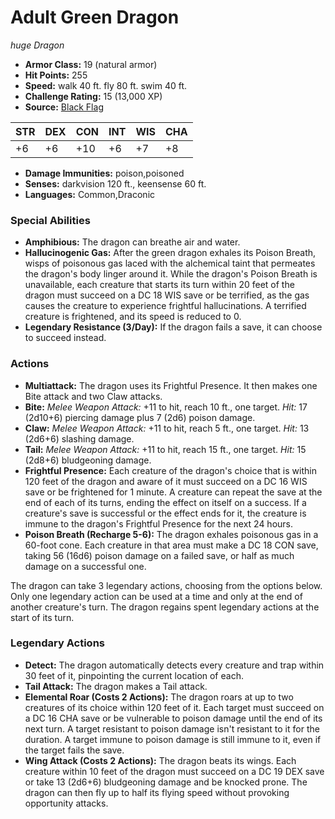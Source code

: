 # Adult Green Dragon

*huge* *Dragon*

- **Armor Class:** 19 (natural armor)
- **Hit Points:** 255 
- **Speed:** walk 40 ft. fly 80 ft. swim 40 ft.
- **Challenge Rating:** 15 (13,000 XP)
- **Source:** [Black Flag](https://koboldpress.com/kpstore/product/tovrpg-pg-mv/)

| STR | DEX | CON | INT | WIS | CHA |
| --- | --- | --- | --- | --- | --- |
| +6 | +6 | +10 | +6 | +7 | +8 |

- **Damage Immunities:** poison,poisoned
- **Senses:** darkvision 120 ft., keensense 60 ft.
- **Languages:** Common,Draconic

### Special Abilities

- **Amphibious:** The dragon can breathe air and water.
- **Hallucinogenic Gas:** After the green dragon exhales its Poison Breath, wisps of poisonous gas laced with the alchemical taint that permeates the dragon's body linger around it. While the dragon's Poison Breath is unavailable, each creature that starts its turn within 20 feet of the dragon must succeed on a DC 18 WIS save or be terrified, as the gas causes the creature to experience frightful hallucinations. A terrified creature is frightened, and its speed is reduced to 0.
- **Legendary Resistance (3/Day):** If the dragon fails a save, it can choose to succeed instead.

### Actions

- **Multiattack:** The dragon uses its Frightful Presence. It then makes one Bite attack and two Claw attacks.
- **Bite:** _Melee Weapon Attack:_ +11 to hit, reach 10 ft., one target. _Hit:_ 17 (2d10+6) piercing damage plus 7 (2d6) poison damage.
- **Claw:** _Melee Weapon Attack:_ +11 to hit, reach 5 ft., one target. _Hit:_ 13 (2d6+6) slashing damage.
- **Tail:** _Melee Weapon Attack:_ +11 to hit, reach 15 ft., one target. _Hit:_ 15 (2d8+6) bludgeoning damage.
- **Frightful Presence:** Each creature of the dragon's choice that is within 120 feet of the dragon and aware of it must succeed on a DC 16 WIS save or be frightened for 1 minute. A creature can repeat the save at the end of each of its turns, ending the effect on itself on a success. If a creature's save is successful or the effect ends for it, the creature is immune to the dragon's Frightful Presence for the next 24 hours.
- **Poison Breath (Recharge 5-6):** The dragon exhales poisonous gas in a 60-foot cone. Each creature in that area must make a DC 18 CON save, taking 56 (16d6) poison damage on a failed save, or half as much damage on a successful one.

The dragon can take 3 legendary actions, choosing from the options below. Only one legendary action can be used at a time and only at the end of another creature's turn. The dragon regains spent legendary actions at the start of its turn.

### Legendary Actions

- **Detect:** The dragon automatically detects every creature and trap within 30 feet of it, pinpointing the current location of each.
- **Tail Attack:** The dragon makes a Tail attack.
- **Elemental Roar (Costs 2 Actions):** The dragon roars at up to two creatures of its choice within 120 feet of it. Each target must succeed on a DC 16 CHA save or be vulnerable to poison damage until the end of its next turn. A target resistant to poison damage isn't resistant to it for the duration. A target immune to poison damage is still immune to it, even if the target fails the save.
- **Wing Attack (Costs 2 Actions):** The dragon beats its wings. Each creature within 10 feet of the dragon must succeed on a DC 19 DEX save or take 13 (2d6+6) bludgeoning damage and be knocked prone. The dragon can then fly up to half its flying speed without provoking opportunity attacks.

